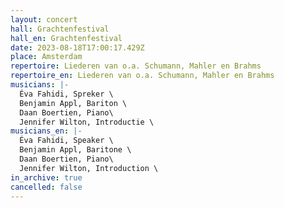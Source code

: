 ```yaml
---
layout: concert
hall: Grachtenfestival
hall_en: Grachtenfestival
date: 2023-08-18T17:00:17.429Z
place: Amsterdam
repertoire: Liederen van o.a. Schumann, Mahler en Brahms
repertoire_en: Liederen van o.a. Schumann, Mahler en Brahms
musicians: |-
  Éva Fahidi, Spreker \
  Benjamin Appl, Bariton \
  Daan Boertien, Piano\
  Jennifer Wilton, Introductie \
musicians_en: |-
  Éva Fahidi, Speaker \
  Benjamin Appl, Baritone \
  Daan Boertien, Piano\
  Jennifer Wilton, Introduction \
in_archive: true
cancelled: false
---
```

